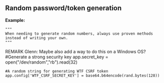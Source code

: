 
Random password/token generation
-------

**Example:**

	"""
	When needing to generate random numbers, always use proven methods 
	instead of writing your own.
	"""
REMARK Glenn: Maybe also add a way to do this on a Windows OS?
	#Generate a strong security key
	app.secret_key = open("/dev/random","rb").read(32) 

	#A random string for generating WTF CSRF token
	app.config['WTF_CSRF_SECRET_KEY'] = base64.b64encode(rand.bytes(128))
    
